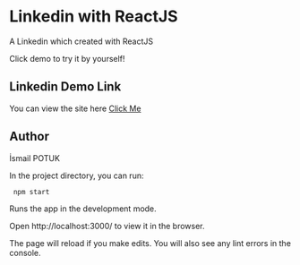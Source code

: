 # **Linkedin with ReactJS**

A Linkedin which created with ReactJS 

Click demo to try it by yourself!

## Linkedin Demo Link
You can view the site here [Click Me](http://localhost:3000/)

## Author
İsmail POTUK

In the project directory, you can run:

` npm start`

Runs the app in the development mode.

Open http://localhost:3000/ to view it in the browser.

The page will reload if you make edits.
You will also see any lint errors in the console.
